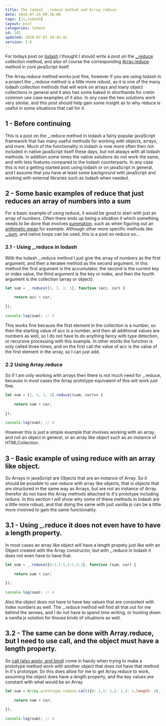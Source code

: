 ```yaml
---
title: The lodash _.reduce method and Array.reduce.
date: 2018-07-25 09:36:00
tags: [js,lodash]
layout: post
categories: lodash
id: 242
updated: 2020-07-07 18:43:41
version: 1.6
---
```


For todays post on [lodash](https://lodash.com/) I thought I should write a post on the [\_.reduce](https://lodash.com/docs/4.17.10#reduce) collection method, and also of course the corresponding [Array.reduce](https://developer.mozilla.org/en-US/docs/Web/JavaScript/Reference/Global_Objects/Array/reduce) method in core javaScript itself. 

The Array.reduce method works just fine, however if you are using lodash in a project the \_.reduce method is a little more robust, as it is one of the many lodash collection methods that will work on arrays and many object collections in general and it also has some baked in shorthands for cretin common use case examples of it also. In any case the two solutions work very similar, and this post should help gain some insight as to why reduce is useful in some situations that call for it.

<!-- more -->

## 1 - Before continuing

This is a post on the \_.reduce method in lodash a fairly popular javaScript framework that has many useful methods for working with objects, arrays, and more. Much of the functionality in lodash is now more often then not included in native javaScript itself these days, but not always with all lodash methods. In addition some times the native solutions do not work the same, and with less features compared to the lodash counterparts. In any case this is not a getting started post using lodash or on javaScript in general, and I assume that you have at least some background with javaScript and working with external libraries such as lodash when needed.

## 2 - Some basic examples of reduce that just reduces an array of numbers into a sum

For a basic example of using reduce, it would be good to start with just an array of numbers. Often there ends up being a situation it which something needs to be done that involves [summation](https://en.wikipedia.org/wiki/Summation), such as when figuring out an [arithmetic mean](https://en.wikipedia.org/wiki/Arithmetic_mean) for example. Although other more specific methods like [\_.sum](/2018/11/15/lodash_sum/), and native loops can be used, this is a post on reduce so...

### 2.1 - Using \_.reduce in lodash

With the lodash \_.reduce method I just give the array of numbers as the first argument, and then a iteratee method as the second argument. In this method the first argument is the accumulator, the second is the current key or index value, the third argument is the key or index, and then the fourth argument is the collection (array or object).

```js
let sum = _.reduce([1, 1, 1, 1], function (acc, cur) {
 
    return acc + cur;
 
});
 
console.log(sum); // 4
```

This works fine because the first element in the collection is a number, so then the starting value of acc is a number, and then all additional values are numbers as well, so I do not have to do anything fancy with type detection, or recursive processing with this example. In other words the function is only called three times, and on the first call the value of acc is the value of the first element in the array, so I can just add.

### 2.2 Using Array.reduce

So if I am only working with arrays then there is not much need for \_.reduce, because in most cases the Array prototype equivalent of this will work just fine.

```js
let sum = [1, 1, 1, 1].reduce((sum, cur)=> {
 
    return sum + cur;
 
});
 
console.log(sum); // 4
```

However this is just a simple example that involves working with an array, and not an object in general, or an array like object such as an instance of HTMLCollection.

## 3 - Basic example of using reduce with an array like object.

So Arrays in javaScript are Objects that are an instance of Array. So it should be possible to use reduce with array like objects, that is objects that are structured in the same way as Arrays, but are not an instance of Array therefor do not have the Array methods attached to it's prototype including reduce. In this section I will show why some of these methods in lodash are a little more robust, and that doing the same with just vanilla js can be a little more involved to gain the same functionality.

## 3.1 - Using \_.reduce it does not even have to have a length property.

In most cases an array like object will have a length propety just like with an Object created with the Array constructor, but with \_.reduce in lodash it does not even have to have that.

```js
let sum = _.reduce({0:1,1:1,2:1,3:1}, function (sum, cur) {
 
    return sum + cur;
 
});
 
console.log(sum); // 4
```

Also the object does not have to have key values that are consistent with index numbers as well. The \_.reduce method will find all that out for me behind the senses, and I do not have to spend time writing, or hunting down a vanilla js solution for thouse kinds of situations as well.

## 3.2 - The same can be done with Array.reduce, but I need to use call, and the object must have a length property.

So [call (also apply, and bind)](/2017/09/21/js-call-apply-and-bind/) come in handy when trying to make a prototype method work with another object that does not have that method in it's prototype. So this does allow for me to get Array.reduce to work, assuming the object does have a length property, and the key values are constant with what would be an Array.

```js
let sum = Array.prototype.reduce.call({0: 1,1: 1,2: 1,3: 1,length: 4},(sum, cur)=>{
 
    return sum + cur;
 
});
 
console.log(sum); // 4
```